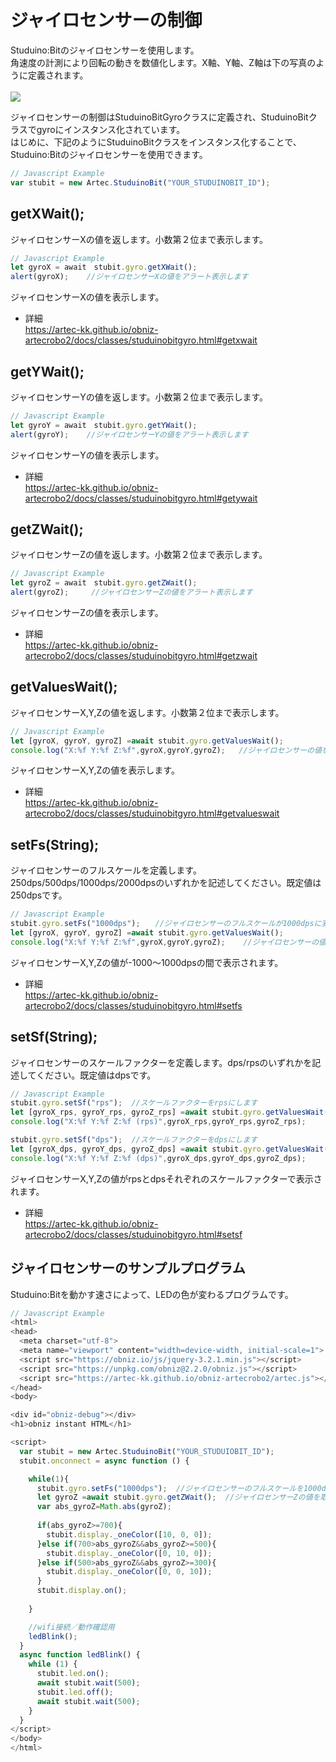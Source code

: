 # ジャイロセンサーの制御
Studuino:Bitのジャイロセンサーを使用します。</br>
角速度の計測により回転の動きを数値化します。X軸、Y軸、Z軸は下の写真のように定義されます。</br></br>
![](https://i.imgur.com/5AvPJQy.jpg)




ジャイロセンサーの制御はStuduinoBitGyroクラスに定義され、StuduinoBitクラスでgyroにインスタンス化されています。</br>
はじめに、下記のようにStuduinoBitクラスをインスタンス化することで、Studuino:Bitのジャイロセンサーを使用できます。
```Javascript
// Javascript Example
var stubit = new Artec.StuduinoBit("YOUR_STUDUINOBIT_ID");
```

## getXWait();
ジャイロセンサーXの値を返します。小数第２位まで表示します。

```Javascript
// Javascript Example
let gyroX = await　stubit.gyro.getXWait();
alert(gyroX);    //ジャイロセンサーXの値をアラート表示します
```
ジャイロセンサーXの値を表示します。
* 詳細<br/>
https://artec-kk.github.io/obniz-artecrobo2/docs/classes/studuinobitgyro.html#getxwait

## getYWait();
ジャイロセンサーYの値を返します。小数第２位まで表示します。

```Javascript
// Javascript Example
let gyroY = await　stubit.gyro.getYWait();
alert(gyroY);    //ジャイロセンサーYの値をアラート表示します
```
ジャイロセンサーYの値を表示します。
* 詳細<br/>
https://artec-kk.github.io/obniz-artecrobo2/docs/classes/studuinobitgyro.html#getywait

## getZWait();
ジャイロセンサーZの値を返します。小数第２位まで表示します。
```Javascript
// Javascript Example
let gyroZ = await　stubit.gyro.getZWait();
alert(gyroZ);     //ジャイロセンサーZの値をアラート表示します
```
ジャイロセンサーZの値を表示します。
* 詳細<br/>
https://artec-kk.github.io/obniz-artecrobo2/docs/classes/studuinobitgyro.html#getzwait


## getValuesWait();
ジャイロセンサーX,Y,Zの値を返します。小数第２位まで表示します。

```Javascript
// Javascript Example
let [gyroX, gyroY, gyroZ] =await stubit.gyro.getValuesWait();
console.log("X:%f Y:%f Z:%f",gyroX,gyroY,gyroZ);   //ジャイロセンサーの値をContentに表示します
```
ジャイロセンサーX,Y,Zの値を表示します。
* 詳細<br/>
https://artec-kk.github.io/obniz-artecrobo2/docs/classes/studuinobitgyro.html#getvalueswait

## setFs(String);
ジャイロセンサーのフルスケールを定義します。250dps/500dps/1000dps/2000dpsのいずれかを記述してください。既定値は250dpsです。<br/>


```Javascript
// Javascript Example
stubit.gyro.setFs("1000dps");　　//ジャイロセンサーのフルスケールが1000dpsに変更されます
let [gyroX, gyroY, gyroZ] =await stubit.gyro.getValuesWait();
console.log("X:%f Y:%f Z:%f",gyroX,gyroY,gyroZ);    //ジャイロセンサーの値をContentに表示します
```
ジャイロセンサーX,Y,Zの値が-1000～1000dpsの間で表示されます。
* 詳細<br/>
https://artec-kk.github.io/obniz-artecrobo2/docs/classes/studuinobitgyro.html#setfs


## setSf(String);
ジャイロセンサーのスケールファクターを定義します。dps/rpsのいずれかを記述してください。既定値はdpsです。<br/>
```Javascript
// Javascript Example
stubit.gyro.setSf("rps");  //スケールファクターをrpsにします
let [gyroX_rps, gyroY_rps, gyroZ_rps] =await stubit.gyro.getValuesWait();  //ジャイロセンサーX,Y,Zの値を取得します
console.log("X:%f Y:%f Z:%f (rps)",gyroX_rps,gyroY_rps,gyroZ_rps);

stubit.gyro.setSf("dps");  //スケールファクターをdpsにします
let [gyroX_dps, gyroY_dps, gyroZ_dps] =await stubit.gyro.getValuesWait();  //ジャイロセンサーX,Y,Zの値を取得します
console.log("X:%f Y:%f Z:%f (dps)",gyroX_dps,gyroY_dps,gyroZ_dps);
```
ジャイロセンサーX,Y,Zの値がrpsとdpsそれぞれのスケールファクターで表示されます。
* 詳細<br/>
https://artec-kk.github.io/obniz-artecrobo2/docs/classes/studuinobitgyro.html#setsf

## ジャイロセンサーのサンプルプログラム
Studuino:Bitを動かす速さによって、LEDの色が変わるプログラムです。
```Javascript
// Javascript Example
<html>
<head>
  <meta charset="utf-8">
  <meta name="viewport" content="width=device-width, initial-scale=1">
  <script src="https://obniz.io/js/jquery-3.2.1.min.js"></script>
  <script src="https://unpkg.com/obniz@2.2.0/obniz.js"></script>
  <script src="https://artec-kk.github.io/obniz-artecrobo2/artec.js"></script>
</head>
<body>

<div id="obniz-debug"></div>
<h1>obniz instant HTML</h1>

<script>
  var stubit = new Artec.StuduinoBit("YOUR_STUDUIOBIT_ID");
  stubit.onconnect = async function () {

    while(1){
      stubit.gyro.setFs("1000dps");  //ジャイロセンサーのフルスケールを1000dpsに変更します
      let gyroZ =await stubit.gyro.getZWait();  //ジャイロセンサーZの値を取得します
      var abs_gyroZ=Math.abs(gyroZ);
      
      if(abs_gyroZ>=700){
        stubit.display._oneColor([10, 0, 0]);  
      }else if(700>abs_gyroZ&&abs_gyroZ>=500){
        stubit.display._oneColor([0, 10, 0]);  
      }else if(500>abs_gyroZ&&abs_gyroZ>=300){
        stubit.display._oneColor([0, 0, 10]);  
      }
      stubit.display.on();
      
    }

    //wifi接続／動作確認用
    ledBlink();
  }
  async function ledBlink() {
    while (1) {
      stubit.led.on();
      await stubit.wait(500);
      stubit.led.off();
      await stubit.wait(500);
    }
  }
</script>
</body>
</html>
```